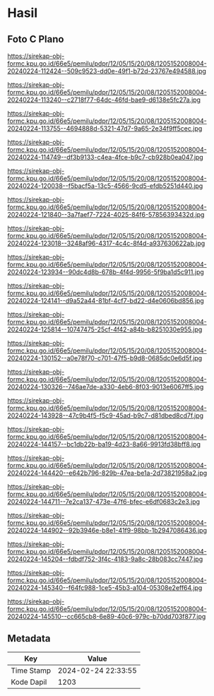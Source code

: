 # Hasil

## Foto C Plano

https://sirekap-obj-formc.kpu.go.id/66e5/pemilu/pdpr/12/05/15/20/08/1205152008004-20240224-112424--509c9523-dd0e-49f1-b72d-23767e494588.jpg

https://sirekap-obj-formc.kpu.go.id/66e5/pemilu/pdpr/12/05/15/20/08/1205152008004-20240224-113240--c2718f77-64dc-46fd-bae9-d6138e5fc27a.jpg

https://sirekap-obj-formc.kpu.go.id/66e5/pemilu/pdpr/12/05/15/20/08/1205152008004-20240224-113755--4694888d-5321-47d7-9a65-2e34f9ff5cec.jpg

https://sirekap-obj-formc.kpu.go.id/66e5/pemilu/pdpr/12/05/15/20/08/1205152008004-20240224-114749--df3b9133-c4ea-4fce-b9c7-cb928b0ea047.jpg

https://sirekap-obj-formc.kpu.go.id/66e5/pemilu/pdpr/12/05/15/20/08/1205152008004-20240224-120038--f5bacf5a-13c5-4566-9cd5-efdb5251d440.jpg

https://sirekap-obj-formc.kpu.go.id/66e5/pemilu/pdpr/12/05/15/20/08/1205152008004-20240224-121840--3a7faef7-7224-4025-84f6-57856393432d.jpg

https://sirekap-obj-formc.kpu.go.id/66e5/pemilu/pdpr/12/05/15/20/08/1205152008004-20240224-123018--3248af96-4317-4c4c-8f4d-a937630622ab.jpg

https://sirekap-obj-formc.kpu.go.id/66e5/pemilu/pdpr/12/05/15/20/08/1205152008004-20240224-123934--90dc4d8b-678b-4f4d-9956-5f9ba1d5c911.jpg

https://sirekap-obj-formc.kpu.go.id/66e5/pemilu/pdpr/12/05/15/20/08/1205152008004-20240224-124141--d9a52a44-81bf-4cf7-bd22-d4e0606bd856.jpg

https://sirekap-obj-formc.kpu.go.id/66e5/pemilu/pdpr/12/05/15/20/08/1205152008004-20240224-125814--10747475-25cf-4f42-a84b-b8251030e955.jpg

https://sirekap-obj-formc.kpu.go.id/66e5/pemilu/pdpr/12/05/15/20/08/1205152008004-20240224-130152--a0e78f70-c701-47f5-b9d8-0685dc0e6d5f.jpg

https://sirekap-obj-formc.kpu.go.id/66e5/pemilu/pdpr/12/05/15/20/08/1205152008004-20240224-130326--746ae7de-a330-4eb6-8f03-9013e6067ff5.jpg

https://sirekap-obj-formc.kpu.go.id/66e5/pemilu/pdpr/12/05/15/20/08/1205152008004-20240224-143928--47c9b4f5-f5c9-45ad-b9c7-d81dbed8cd7f.jpg

https://sirekap-obj-formc.kpu.go.id/66e5/pemilu/pdpr/12/05/15/20/08/1205152008004-20240224-144157--bc1db22b-ba19-4d23-8a66-9913fd38bff8.jpg

https://sirekap-obj-formc.kpu.go.id/66e5/pemilu/pdpr/12/05/15/20/08/1205152008004-20240224-144420--e642b796-829b-47ea-be1a-2d73821958a2.jpg

https://sirekap-obj-formc.kpu.go.id/66e5/pemilu/pdpr/12/05/15/20/08/1205152008004-20240224-144711--7e2ca137-473e-47f6-bfec-e6df0683c2e3.jpg

https://sirekap-obj-formc.kpu.go.id/66e5/pemilu/pdpr/12/05/15/20/08/1205152008004-20240224-144902--92b3946e-b8e1-41f9-98bb-1b2947086436.jpg

https://sirekap-obj-formc.kpu.go.id/66e5/pemilu/pdpr/12/05/15/20/08/1205152008004-20240224-145204--fdbdf752-3f4c-4183-9a8c-28b083cc7447.jpg

https://sirekap-obj-formc.kpu.go.id/66e5/pemilu/pdpr/12/05/15/20/08/1205152008004-20240224-145340--f64fc988-1ce5-45b3-a104-05308e2eff64.jpg

https://sirekap-obj-formc.kpu.go.id/66e5/pemilu/pdpr/12/05/15/20/08/1205152008004-20240224-145510--cc665cb8-6e89-40c6-979c-b70dd703f877.jpg


## Metadata

| Key        | Value               |
| ---------- | ------------------- |
| Time Stamp | 2024-02-24 22:33:55 |
| Kode Dapil | 1203                |



